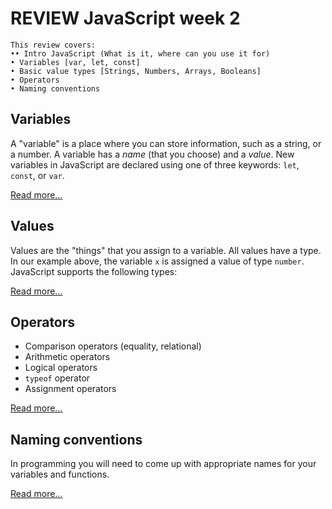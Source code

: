 # REVIEW JavaScript week 2

```
This review covers:
•• Intro JavaScript (What is it, where can you use it for)
• Variables [var, let, const]
• Basic value types [Strings, Numbers, Arrays, Booleans]
• Operators
• Naming conventions
```


## Variables

A "variable" is a place where you can store information, such as a string, or a number. A variable has a _name_ (that you choose) and a _value_. New variables in JavaScript are declared using one of three keywords: `let`, `const`, or `var`.

[Read more...](../fundamentals/variables.md)

## Values

Values are the "things" that you assign to a variable. All values have a type. In our example above, the variable `x` is assigned a value of type `number`. JavaScript supports the following types:

[Read more...](../fundamentals/values.md)

## Operators

- Comparison operators (equality, relational)
- Arithmetic operators
- Logical operators
- `typeof` operator
- Assignment operators

[Read more...](../fundamentals/operators.md)

## Naming conventions

In programming you will need to come up with appropriate names for your variables and functions.

[Read more...](../fundamentals/naming_conventions.md)